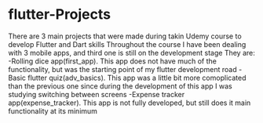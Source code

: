 # flutter-Projects
There are 3 main projects that were made during takin Udemy course to develop Flutter and Dart skills
Throughout the course I have been dealing with 3 mobile apps, and third one is still on the development stage
They are:
-Rolling dice app(first_app). This app does not have much of the functionality, but was the starting point of my flutter development road 
-Basic flutter quiz(adv_basics). This app was a little bit more comoplicated than the previous one since during the development of this app I was studying switching between screens
-Expense tracker app(expense_tracker). This app is not fully developed, but still does it main functionality at its minimum
